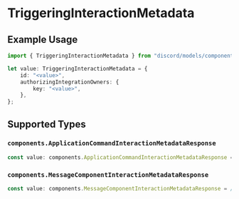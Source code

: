 # TriggeringInteractionMetadata

## Example Usage

```typescript
import { TriggeringInteractionMetadata } from "discord/models/components";

let value: TriggeringInteractionMetadata = {
    id: "<value>",
    authorizingIntegrationOwners: {
        key: "<value>",
    },
};
```

## Supported Types

### `components.ApplicationCommandInteractionMetadataResponse`

```typescript
const value: components.ApplicationCommandInteractionMetadataResponse = /* values here */
```

### `components.MessageComponentInteractionMetadataResponse`

```typescript
const value: components.MessageComponentInteractionMetadataResponse = /* values here */
```

